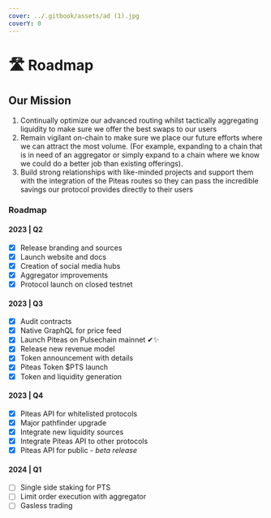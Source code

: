 ```yaml
---
cover: ../.gitbook/assets/ad (1).jpg
coverY: 0
---
```


# 🛣 Roadmap

## Our Mission

1. Continually optimize our advanced routing whilst tactically aggregating liquidity to make sure we offer the best swaps to our users
2. Remain vigilant on-chain to make sure we place our future efforts where we can attract the most volume. (For example, expanding to a chain that is in need of an aggregator or simply expand to a chain where we know we could do a better job than existing offerings).
3. Build strong relationships with like-minded projects and support them with the integration of the Piteas routes so they can pass the incredible savings our protocol provides directly to their users



### Roadmap

#### 2023 | Q2

* [x] Release branding and sources
* [x] Launch website and docs
* [x] Creation of social media hubs
* [x] Aggregator improvements
* [x] Protocol launch on closed testnet

#### 2023 | Q3

* [x] Audit contracts
* [x] Native GraphQL for price feed
* [x] Launch Piteas on Pulsechain mainnet ✔✨
* [x] Release new revenue model
* [x] Token announcement with details
* [x] Piteas Token $PTS launch
* [x] Token and liquidity generation

#### 2023 | Q4

* [x] Piteas API for whitelisted protocols
* [x] Major pathfinder upgrade
* [x] Integrate new liquidity sources
* [x] Integrate Piteas API to other protocols
* [x] Piteas API for public - _beta release_

#### 2024 | Q1

* [ ] Single side staking for PTS
* [ ] Limit order execution with aggregator
* [ ] Gasless trading

###
